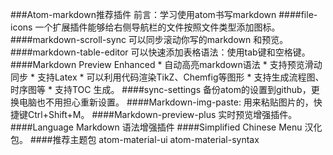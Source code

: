 ###Atom-markdown推荐插件
前言：学习使用atom书写markdown
####file-icons
    一个扩展插件能够给右侧导航栏的文件按照文件类型添加图标。
####markdown-scroll-sync
    可以同步滚动你写的markdown 和预览。
####markdown-table-editor
    可以快速添加表格语法：使用tab键和空格键。
####Markdown Preview Enhanced
    * 自动高亮markdown语法
    * 支持预览滑动同步
    * 支持Latex
    * 可以利用代码渲染TikZ、Chemfig等图形
    * 支持生成流程图、时序图等
    * 支持TOC 生成。
####sync-settings
    备份atom的设置到github，更换电脑也不用担心重新设置。
####Markdown-img-paste:
    用来粘贴图片的，快捷键Ctrl+Shift+M。
####Markdown-preview-plus
    实时预览增强插件。
####Language Markdown
    语法增强插件
####Simplified Chinese Menu
    汉化包。
####推荐主题包
    atom-material-ui
    atom-material-syntax
